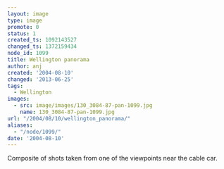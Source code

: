 ```yaml
---
layout: image
type: image
promote: 0
status: 1
created_ts: 1092143527
changed_ts: 1372159434
node_id: 1099
title: Wellington panorama
author: anj
created: '2004-08-10'
changed: '2013-06-25'
tags:
  - Wellington
images:
  - src: image/images/130_3084-87-pan-1099.jpg
    name: 130_3084-87-pan-1099.jpg
url: "/2004/08/10/wellington_panorama/"
aliases:
  - "/node/1099/"
date: '2004-08-10'
---
```

Composite of shots taken from one of the viewpoints near the cable car.
